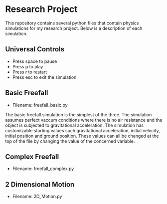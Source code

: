 # Research Project

This repository contains several python files that contain physics simulations for my research project. Below is a description of each simulation.

## Universal Controls

- Press space to pause
- Press p to play
- Press r to restart
- Press esc to exit the simulation

## Basic Freefall

- Filename: freefall_basic.py

The basic freefall simulation is the simplest of the three. The simulation assumes perfect vaccum conditions where there is no air resistance and the object is subjected to gravitational acceleration. The simulation has customizable starting values such gravitational acceleration, initial velocity, initial position and ground position. These values can all be changed at the top of the file by changing the value of the concerned variable.

## Complex Freefall

- Filename: freefall_complex.py

## 2 Dimensional Motion

- Filename: 2D_Motion.py
